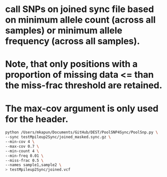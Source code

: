 # call SNPs on joined sync file based on minimum allele count (across all samples) or minimum allele frequency (across all samples).

# Note, that only positions with a proportion of missing data <= than the miss-frac threshold are retained.

# The max-cov argument is only used for the header.

```bash
python /Users/mkapun/Documents/GitHub/DEST/PoolSNP4Sync/PoolSnp.py \
--sync testMpileup2Sync/joined_masked.sync.gz \
--min-cov 4 \
--max-cov 0.7 \
--min-count 4 \
--min-freq 0.01 \
--miss-frac 0.5 \
--names sample1,sample2 \
> testMpileup2Sync/joined.vcf
```
